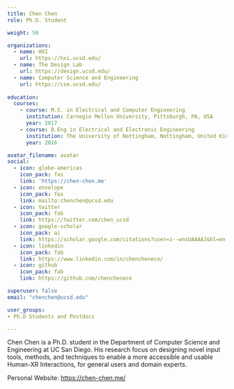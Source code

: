 ```yaml
---
title: Chen Chen
role: Ph.D. Student

weight: 50

organizations:
  - name: HXI
    url: https://hxi.ucsd.edu/
  - name: The Design Lab
    url: https://design.ucsd.edu/
  - name: Computer Science and Engineering
    url: https://cse.ucsd.edu/
    
education:
  courses:
    - course: M.S. in Electrical and Computer Engineering
      institution: Carnegie Mellon University, Pittsburgh, PA, USA
      year: 2017
    - course: B.Eng in Electrical and Electronic Engineering
      institution: The University of Nottingham, Nottingham, United Kingdom
      year: 2016

avatar_filename: avatar
social:
  - icon: globe-americas
    icon_pack: fas
    link: 'https://chen-chen.me'
  - icon: envelope
    icon_pack: fas
    link: mailto:chenchen@ucsd.edu
  - icon: twitter
    icon_pack: fab
    link: https://twitter.com/chen_ucsd
  - icon: google-scholar
    icon_pack: ai
    link: https://scholar.google.com/citations?user=z--wnsUAAAAJ&hl=en
  - icon: linkedin
    icon_pack: fab
    link: https://www.linkedin.com/in/chenchenece/
  - icon: github
    icon_pack: fab
    link: https://github.com/chenchenece

superuser: false
email: "chenchen@ucsd.edu"

user_groups:
- Ph.D Students and Postdocs

---
```

Chen Chen is a Ph.D. student in the Department of Computer Science and Engineering at UC San Diego. His research focus on designing novel input tools, methods, and techniques to enable a more accessible and usable Human-XR Interactions, for general users and domain experts.

Personal Website: <a href="https://chen-chen.me/">https://chen-chen.me/</a>
